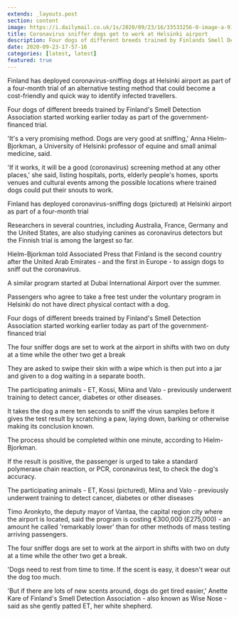 ```yaml
---
extends: _layouts.post
section: content
image: https://i.dailymail.co.uk/1s/2020/09/23/16/33533256-0-image-a-91_1600874368825.jpg 
title: Coronavirus sniffer dogs get to work at Helsinki airport 
description: Four dogs of different breeds trained by Finlands Smell Detection Association started working earlier today as part of the four-month trial financed by the government. 
date: 2020-09-23-17-57-16 
categories: [latest, latest] 
featured: true 
--- 
```

Finland has deployed coronavirus-sniffing dogs at Helsinki airport as part of a four-month trial of an alternative testing method that could become a cost-friendly and quick way to identify infected travellers.

Four dogs of different breeds trained by Finland's Smell Detection Association started working earlier today as part of the government-financed trial.

'It's a very promising method. Dogs are very good at sniffing,' Anna Hielm-Bjorkman, a University of Helsinki professor of equine and small animal medicine, said.

'If it works, it will be a good (coronavirus) screening method at any other places,' she said, listing hospitals, ports, elderly people's homes, sports venues and cultural events among the possible locations where trained dogs could put their snouts to work.

Finland has deployed coronavirus-sniffing dogs (pictured) at Helsinki airport as part of a four-month trial

Researchers in several countries, including Australia, France, Germany and the United States, are also studying canines as coronavirus detectors but the Finnish trial is among the largest so far.

Hielm-Bjorkman told Associated Press that Finland is the second country after the United Arab Emirates - and the first in Europe - to assign dogs to sniff out the coronavirus. 

A similar program started at Dubai International Airport over the summer.

Passengers who agree to take a free test under the voluntary program in Helsinki do not have direct physical contact with a dog.  

Four dogs of different breeds trained by Finland's Smell Detection Association started working earlier today as part of the government-financed trial

The four sniffer dogs are set to work at the airport in shifts with two on duty at a time while the other two get a break

They are asked to swipe their skin with a wipe which is then put into a jar and given to a dog waiting in a separate booth. 

The participating animals - ET, Kossi, Miina and Valo - previously underwent training to detect cancer, diabetes or other diseases. 

It takes the dog a mere ten seconds to sniff the virus samples before it gives the test result by scratching a paw, laying down, barking or otherwise making its conclusion known. 

The process should be completed within one minute, according to Hielm-Bjorkman.

If the result is positive, the passenger is urged to take a standard polymerase chain reaction, or PCR, coronavirus test, to check the dog's accuracy.

The participating animals - ET, Kossi (pictured), Miina and Valo - previously underwent training to detect cancer, diabetes or other diseases

Timo Aronkyto, the deputy mayor of Vantaa, the capital region city where the airport is located, said the program is costing €300,000 (£275,000) - an amount he called 'remarkably lower' than for other methods of mass testing arriving passengers.

The four sniffer dogs are set to work at the airport in shifts with two on duty at a time while the other two get a break.

'Dogs need to rest from time to time. If the scent is easy, it doesn't wear out the dog too much. 

'But if there are lots of new scents around, dogs do get tired easier,' Anette Kare of Finland's Smell Detection Association - also known as Wise Nose - said as she gently patted ET, her white shepherd.

